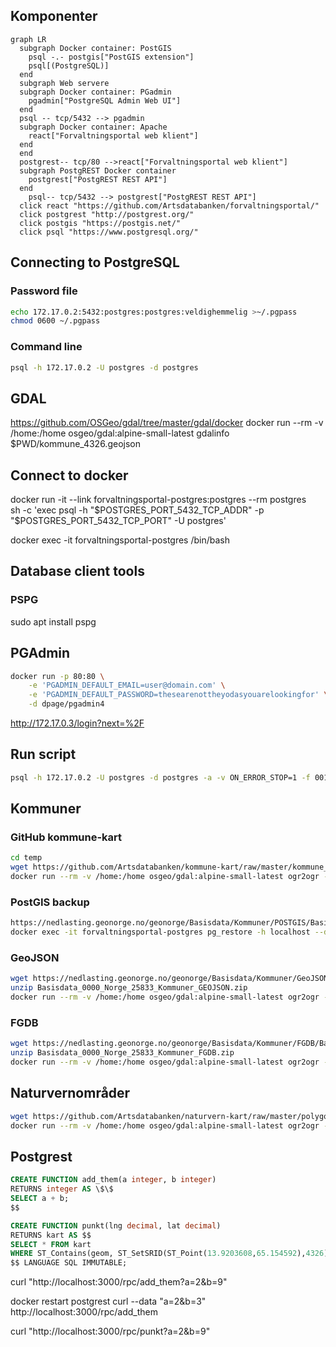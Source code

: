 ## Komponenter

```mermaid
graph LR
  subgraph Docker container: PostGIS
    psql -.- postgis["PostGIS extension"]
    psql[(PostgreSQL)]
  end
  subgraph Web servere
  subgraph Docker container: PGadmin
    pgadmin["PostgreSQL Admin Web UI"]
  end
  psql -- tcp/5432 --> pgadmin
  subgraph Docker container: Apache
    react["Forvaltningsportal web klient"]
  end
  end
  postgrest-- tcp/80 -->react["Forvaltningsportal web klient"]
  subgraph PostgREST Docker container
    postgrest["PostgREST REST API"]
  end
    psql-- tcp/5432 --> postgrest["PostgREST REST API"]
  click react "https://github.com/Artsdatabanken/forvaltningsportal/"
  click postgrest "http://postgrest.org/"
  click postgis "https://postgis.net/"
  click psql "https://www.postgresql.org/"
```

## Connecting to PostgreSQL

### Password file

```bash
echo 172.17.0.2:5432:postgres:postgres:veldighemmelig >~/.pgpass
chmod 0600 ~/.pgpass
```

### Command line

```bash
psql -h 172.17.0.2 -U postgres -d postgres
```

## GDAL

https://github.com/OSGeo/gdal/tree/master/gdal/docker
docker run --rm -v /home:/home osgeo/gdal:alpine-small-latest gdalinfo \$PWD/kommune_4326.geojson

## Connect to docker

docker run -it --link forvaltningsportal-postgres:postgres --rm postgres \
 sh -c 'exec psql -h "$POSTGRES_PORT_5432_TCP_ADDR" -p "$POSTGRES_PORT_5432_TCP_PORT" -U postgres'

docker exec -it forvaltningsportal-postgres /bin/bash

## Database client tools

### PSPG

sudo apt install pspg

## PGAdmin

```bash
docker run -p 80:80 \
    -e 'PGADMIN_DEFAULT_EMAIL=user@domain.com' \
    -e 'PGADMIN_DEFAULT_PASSWORD=thesearenottheyodasyouarelookingfor' \
    -d dpage/pgadmin4
```

http://172.17.0.3/login?next=%2F

## Run script

```bash
psql -h 172.17.0.2 -U postgres -d postgres -a -v ON_ERROR_STOP=1 -f 001_schema.sql
```

## Kommuner

### GitHub kommune-kart

```bash
cd temp
wget https://github.com/Artsdatabanken/kommune-kart/raw/master/kommune_4326.geojson
docker run --rm -v /home:/home osgeo/gdal:alpine-small-latest ogr2ogr -f "PostgreSQL" PG:"dbname=postgres schema=import host=172.17.0.2 user=postgres password=veldighemmelig" $PWD/kommune_4326.geojson -nln kommune -overwrite
```

### PostGIS backup

```bash
https://nedlasting.geonorge.no/geonorge/Basisdata/Kommuner/POSTGIS/Basisdata_0000_Norge_25833_Kommuner_PostGIS.zip
docker exec -it forvaltningsportal-postgres pg_restore -h localhost --dbname=import -U postgres $PWD/Basisdata_0000_Norge_25833_Kommuner_PostGIS.backup
```

### GeoJSON

```bash
wget https://nedlasting.geonorge.no/geonorge/Basisdata/Kommuner/GeoJSON/Basisdata_0000_Norge_25833_Kommuner_GEOJSON.zip
unzip Basisdata_0000_Norge_25833_Kommuner_GEOJSON.zip
docker run --rm -v /home:/home osgeo/gdal:alpine-small-latest ogr2ogr -f "PostgreSQL" PG:"dbname=import host=172.17.0.2 user=postgres password=veldighemmelig" $PWD/Basisdata_0000_Norge_25833_Kommuner_GEOJSON.geojson -nln kommune -overwrite
```

### FGDB

```bash
wget https://nedlasting.geonorge.no/geonorge/Basisdata/Kommuner/FGDB/Basisdata_0000_Norge_25833_Kommuner_FGDB.zip
unzip Basisdata_0000_Norge_25833_Kommuner_FGDB.zip
docker run --rm -v /home:/home osgeo/gdal:alpine-small-latest ogr2ogr -f "PostgreSQL" PG:"dbname=import host=172.17.0.2 user=postgres password=veldighemmelig" $PWD/Basisdata_0000_Norge_25833_Kommuner_FGDB.gdb/ -lco SCHEMA=import -nln kommune -overwrite
```

## Naturvernområder

```bash
wget https://github.com/Artsdatabanken/naturvern-kart/raw/master/polygon.4326.geojson
docker run --rm -v /home:/home osgeo/gdal:alpine-small-latest ogr2ogr -f "PostgreSQL" PG:"dbname=postgres host=172.17.0.2 user=postgres password=veldighemmelig" $PWD/polygon.4326.geojson -lco SCHEMA=import -nln naturvernområde -overwrite

```

## Postgrest

```sql
CREATE FUNCTION add_them(a integer, b integer)
RETURNS integer AS \$\$
SELECT a + b;
$$

CREATE FUNCTION punkt(lng decimal, lat decimal)
RETURNS kart AS $$
SELECT * FROM kart
WHERE ST_Contains(geom, ST_SetSRID(ST_Point(13.9203608,65.154592),4326))
$$ LANGUAGE SQL IMMUTABLE;

```

curl "http://localhost:3000/rpc/add_them?a=2&b=9"

docker restart postgrest
curl --data "a=2&b=3" http://localhost:3000/rpc/add_them

$$
$$

curl "http://localhost:3000/rpc/punkt?a=2&b=9"
